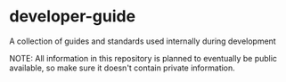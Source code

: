 # developer-guide
A collection of guides and standards used internally during development

NOTE: All information in this repository is planned to eventually be public available, so make sure it doesn't contain private information.